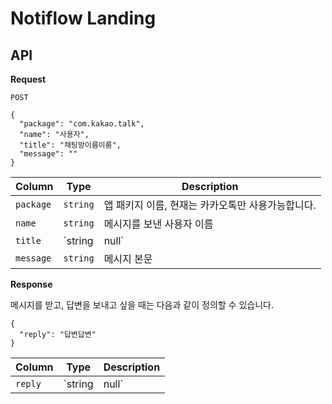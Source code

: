 # Notiflow Landing

## API

**Request**

```
POST

{
  "package": "com.kakao.talk",
  "name": "사용자",
  "title": "채팅방이름이름",
  "message": ""
}
```

Column    | Type            | Description
----------|-----------------|--------------------
`package` | `string`        | 앱 패키지 이름, 현재는 카카오톡만 사용가능합니다.
`name`    | `string`        | 메시지를 보낸 사용자 이름
`title`   | `string | null` | 채팅방 제목, 개인톡인 경우 `null`, 단톡방 및 오픈톡은 채팅방 제목이 그대로 들어옵니다.
`message` | `string`        | 메시지 본문

**Response**

메시지를 받고, 답변을 보내고 싶을 때는 다음과 같이 정의할 수 있습니다.

```
{
  "reply": "답변답변"
}
```


Column    | Type            | Description
----------|-----------------|--------------------
`reply`   | `string | null` | 받은 텍스트 메시지에 대해 답장하고 싶은 경우 이 칼럼을 활용합니다.

